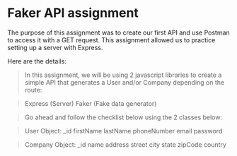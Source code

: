 # Faker API assignment 

The purpose of this assignment was to create our first API and use Postman to access it with a GET request. This assignment allowed us to practice setting up a server with Express. 

Here are the details:

>In this assignment, we will be using 2 javascript libraries to create a simple API that generates a User and/or Company depending on the route:

>Express (Server)
>Faker (Fake data generator)

>Go ahead and follow the checklist below using the 2 classes below:

>User Object:
>_id
>firstName
>lastName
>phoneNumber
>email
>password

>Company Object:
>_id
>name
>address
>street
>city
>state
>zipCode
>country
